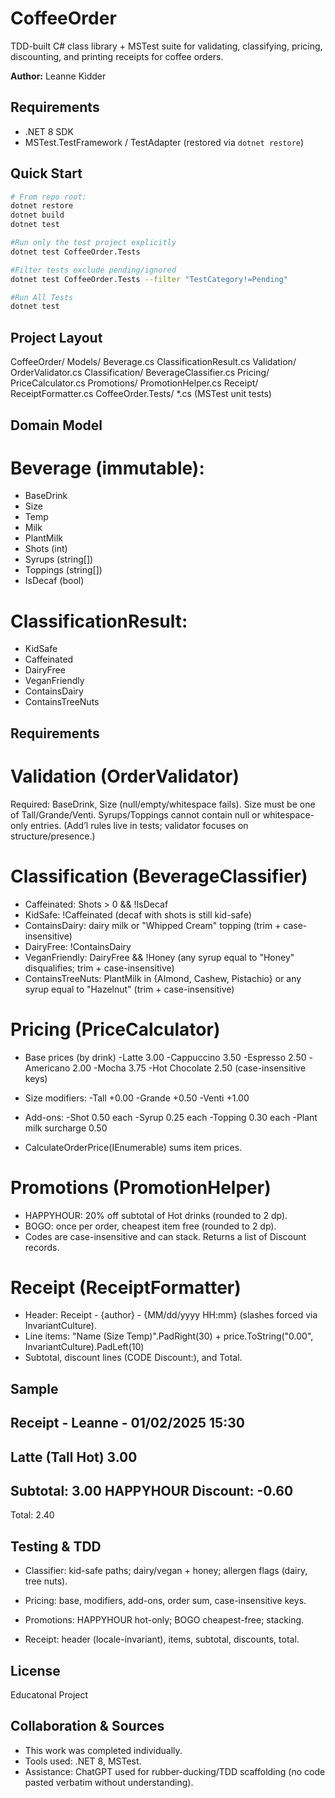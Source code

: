 # CoffeeOrder

TDD-built C# class library + MSTest suite for validating, classifying, pricing, discounting, and printing receipts for coffee orders.

**Author:** Leanne Kidder

## Requirements
- .NET 8 SDK
- MSTest.TestFramework / TestAdapter (restored via `dotnet restore`)

## Quick Start
```bash
# From repo root:
dotnet restore
dotnet build
dotnet test

#Run only the test project explicitly
dotnet test CoffeeOrder.Tests

#Filter tests exclude pending/ignored
dotnet test CoffeeOrder.Tests --filter "TestCategory!=Pending"

#Run All Tests
dotnet test
```

## Project Layout
CoffeeOrder/
  Models/
    Beverage.cs
    ClassificationResult.cs
  Validation/
    OrderValidator.cs
  Classification/
    BeverageClassifier.cs
  Pricing/
    PriceCalculator.cs
  Promotions/
    PromotionHelper.cs
  Receipt/
    ReceiptFormatter.cs
CoffeeOrder.Tests/
  *.cs (MSTest unit tests)

## Domain Model

# Beverage (immutable):
- BaseDrink
- Size
- Temp
- Milk
- PlantMilk
- Shots (int)
- Syrups (string[])
- Toppings (string[])
- IsDecaf (bool)

# ClassificationResult:
- KidSafe
- Caffeinated
- DairyFree
- VeganFriendly
- ContainsDairy
- ContainsTreeNuts

## Requirements

# Validation (OrderValidator)
Required: BaseDrink, Size (null/empty/whitespace fails).
Size must be one of Tall/Grande/Venti.
Syrups/Toppings cannot contain null or whitespace-only entries.
(Add’l rules live in tests; validator focuses on structure/presence.)

# Classification (BeverageClassifier)
- Caffeinated: Shots > 0 && !IsDecaf
- KidSafe: !Caffeinated (decaf with shots is still kid-safe)
- ContainsDairy: dairy milk or "Whipped Cream" topping (trim + case-insensitive)
- DairyFree: !ContainsDairy
- VeganFriendly: DairyFree && !Honey (any syrup equal to "Honey" disqualifies; trim + case-insensitive)
- ContainsTreeNuts: PlantMilk in {Almond, Cashew, Pistachio} or any syrup equal to "Hazelnut" (trim + case-insensitive)

# Pricing (PriceCalculator)

- Base prices (by drink)
    -Latte 3.00
    -Cappuccino 3.50
    -Espresso 2.50
    -Americano 2.00
    -Mocha 3.75 
    -Hot Chocolate 2.50
(case-insensitive keys)

- Size modifiers:
    -Tall +0.00
    -Grande +0.50
    -Venti +1.00

- Add-ons:
    -Shot 0.50 each
    -Syrup 0.25 each
    -Topping 0.30 each
    -Plant milk surcharge 0.50

- CalculateOrderPrice(IEnumerable<Beverage>) sums item prices.

# Promotions (PromotionHelper)
- HAPPYHOUR: 20% off subtotal of Hot drinks (rounded to 2 dp).
- BOGO: once per order, cheapest item free (rounded to 2 dp).
- Codes are case-insensitive and can stack. Returns a list of Discount records.

# Receipt (ReceiptFormatter)
- Header: Receipt - {author} - {MM/dd/yyyy HH:mm} (slashes forced via InvariantCulture).
- Line items: "Name (Size Temp)".PadRight(30) + price.ToString("0.00", InvariantCulture).PadLeft(10)
- Subtotal, discount lines (CODE Discount:), and Total.

## Sample

Receipt - Leanne - 01/02/2025 15:30
----------------------------------------
Latte (Tall Hot)                  3.00
----------------------------------------
Subtotal:                          3.00
HAPPYHOUR Discount:               -0.60
----------------------------------------
Total:                             2.40

## Testing & TDD

- Classifier: kid-safe paths; dairy/vegan + honey; allergen flags (dairy, tree nuts).

- Pricing: base, modifiers, add-ons, order sum, case-insensitive keys.

- Promotions: HAPPYHOUR hot-only; BOGO cheapest-free; stacking.

- Receipt: header (locale-invariant), items, subtotal, discounts, total.

## License

Educatonal Project

## Collaboration & Sources
- This work was completed individually.
- Tools used: .NET 8, MSTest.
- Assistance: ChatGPT used for rubber-ducking/TDD scaffolding (no code pasted verbatim without understanding).
